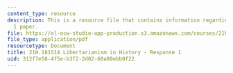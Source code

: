 ```yaml
---
content_type: resource
description: This is a resource file that contains information regarding response
  1 paper.
file: https://ol-ocw-studio-app-production.s3.amazonaws.com/courses/21h-181-libertarianism-in-history-spring-2014/312f7e584f5eb3f22d0260a80ebb0f22_MIT21H_181S14_Response1.pdf
file_type: application/pdf
resourcetype: Document
title: 21H.181S14 Libertarianism in History - Response 1
uid: 312f7e58-4f5e-b3f2-2d02-60a80ebb0f22
---
```

